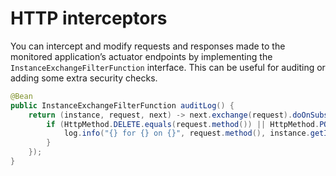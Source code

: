 # HTTP interceptors

You can intercept and modify requests and responses made to the monitored application’s actuator endpoints by implementing the `InstanceExchangeFilterFunction` interface. This can be useful for auditing or adding some extra security checks.

```java title="CustomHttpInterceptor.java"
@Bean
public InstanceExchangeFilterFunction auditLog() {
    return (instance, request, next) -> next.exchange(request).doOnSubscribe((s) -> {
        if (HttpMethod.DELETE.equals(request.method()) || HttpMethod.POST.equals(request.method())) {
            log.info("{} for {} on {}", request.method(), instance.getId(), request.url());
        }
    });
}
```
